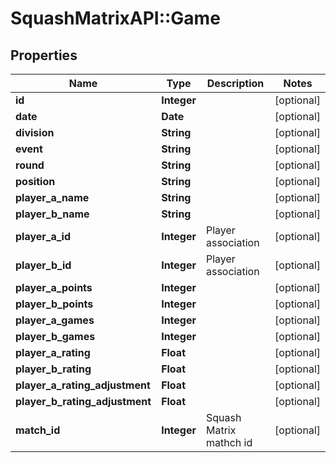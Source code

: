 # SquashMatrixAPI::Game

## Properties
Name | Type | Description | Notes
------------ | ------------- | ------------- | -------------
**id** | **Integer** |  | [optional] 
**date** | **Date** |  | [optional] 
**division** | **String** |  | [optional] 
**event** | **String** |  | [optional] 
**round** | **String** |  | [optional] 
**position** | **String** |  | [optional] 
**player_a_name** | **String** |  | [optional] 
**player_b_name** | **String** |  | [optional] 
**player_a_id** | **Integer** | Player association | [optional] 
**player_b_id** | **Integer** | Player association | [optional] 
**player_a_points** | **Integer** |  | [optional] 
**player_b_points** | **Integer** |  | [optional] 
**player_a_games** | **Integer** |  | [optional] 
**player_b_games** | **Integer** |  | [optional] 
**player_a_rating** | **Float** |  | [optional] 
**player_b_rating** | **Float** |  | [optional] 
**player_a_rating_adjustment** | **Float** |  | [optional] 
**player_b_rating_adjustment** | **Float** |  | [optional] 
**match_id** | **Integer** | Squash Matrix mathch id | [optional] 



